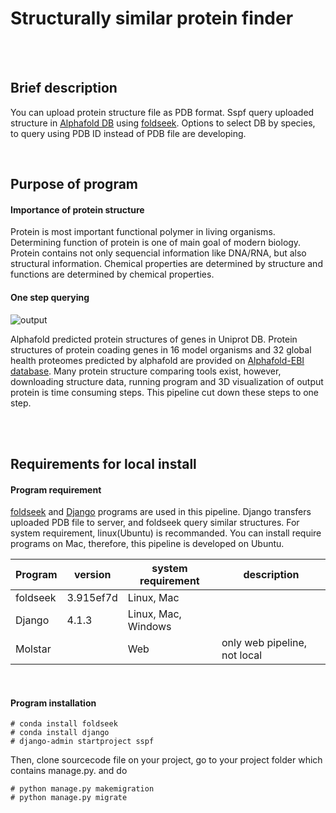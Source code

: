 Structurally similar protein finder
======================================

<br/><br/>

## Brief description

You can upload protein structure file as PDB format. Sspf query uploaded structure in [Alphafold DB](https://alphafold.ebi.ac.uk/) using [foldseek](https://github.com/steineggerlab/foldseek). Options to select DB by species, to query using PDB ID instead of PDB file are developing.

<br/>

## Purpose of program

#### Importance of protein structure

Protein is most important functional polymer in living organisms. Determining function of protein is one of main goal of modern biology. Protein contains not only sequencial information like DNA/RNA, but also structural information. Chemical properties are determined by structure and functions are determined by chemical properties. 


#### One step querying

![output](https://user-images.githubusercontent.com/104611489/208581150-3f4d9fd2-9abf-4490-bd4a-a24fc5300b25.png)



Alphafold predicted protein structures of genes in Uniprot DB. Protein structures of protein coading genes in 16 model organisms and 32 global health proteomes predicted by alphafold are provided on [Alphafold-EBI database](https://alphafold.ebi.ac.uk/download). Many protein structure comparing tools exist, however, downloading structure data, running program and 3D visualization of output protein is time consuming steps. This pipeline cut down these steps to one step. 

<br/><br/>

## Requirements for local install


#### Program requirement

[foldseek](https://github.com/steineggerlab/foldseek/blob/master/README.md) and [Django](https://www.djangoproject.com/) programs are used in this pipeline. Django transfers uploaded PDB file to server, and foldseek query similar structures. For system requirement, linux(Ubuntu) is recommanded. You can install require programs on Mac, therefore, this pipeline is developed on Ubuntu.

|Program|version|system requirement|description|
|---|---|---|---|
|foldseek|3.915ef7d|Linux, Mac||
|Django|4.1.3|Linux, Mac, Windows||
|Molstar||Web|only web pipeline, not local|
    
<br/>

#### Program installation

    # conda install foldseek
    # conda install django
    # django-admin startproject sspf
 
Then, clone sourcecode file on your project, go to your project folder which contains manage.py. and do
 
    # python manage.py makemigration
    # python manage.py migrate



<br/><br/>





